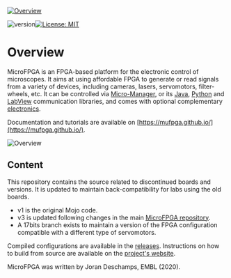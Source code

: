 <a href="https://mufpga.github.io/"><img src="https://raw.githubusercontent.com/mufpga/mufpga.github.io/main/img/logo_title.png" alt="Overview"/>

</a>

![version](https://img.shields.io/badge/version-3.1-blue)[![License: MIT](https://img.shields.io/badge/License-MIT-blue.svg)](https://opensource.org/licenses/MIT)



# Overview

MicroFPGA is an FPGA-based platform for the electronic control of microscopes. It aims at using affordable FPGA to generate or read signals from a variety of devices, including cameras, lasers, servomotors, filter-wheels, etc. It can be controlled via [Micro-Manager](https://micro-manager.org/MicroFPGA), or its [Java](https://github.com/mufpga/MicroFPGA-java), [Python](https://github.com/mufpga/MicroFPGA-py) and [LabView](https://github.com/mufpga/MicroFPGA-labview) communication libraries, and comes with optional complementary [electronics](https://github.com/mufpga/MicroFPGA-electronics).

Documentation and tutorials are available on [https://mufpga.github.io/](https://mufpga.github.io/).



<img src="https://raw.githubusercontent.com/mufpga/mufpga.github.io/main/img/figs/G_overview.png" alt="Overview"/>

## Content

This repository contains the source related to discontinued boards and versions. It is updated to maintain back-compatibility for labs using the old boards. 

- v1 is the original Mojo code.
- v3 is updated following changes in the main [MicroFPGA repository](https://github.com/mufpga/MicroFPGA).
- A 17bits branch exists to maintain a version of the FPGA configuration compatible with a different type of servomotors.

Compiled configurations are available in the [releases](https://github.com/mufpga/MicroFPGA-mojo/releases). Instructions on how to build from source are available on the [project's website](https://mufpga.github.io/2_installing_microfpga.html). 



<!---

## Cite us

Deschamps J, Kieser C, Hoess P, Deguchi T and Ries J, 

--->

MicroFPGA was written by Joran Deschamps, EMBL (2020).




